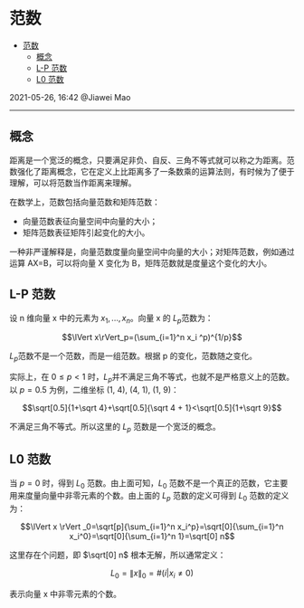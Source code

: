 # 范数

- [范数](#范数)
  - [概念](#概念)
  - [L-P 范数](#l-p-范数)
  - [L0 范数](#l0-范数)

2021-05-26, 16:42
@Jiawei Mao
***

## 概念

距离是一个宽泛的概念，只要满足非负、自反、三角不等式就可以称之为距离。范数强化了距离概念，它在定义上比距离多了一条数乘的运算法则，有时候为了便于理解，可以将范数当作距离来理解。

在数学上，范数包括向量范数和矩阵范数：

- 向量范数表征向量空间中向量的大小；
- 矩阵范数表征矩阵引起变化的大小。

一种非严谨解释是，向量范数度量向量空间中向量的大小；对矩阵范数，例如通过运算 AX=B，可以将向量 X 变化为 B，矩阵范数就是度量这个变化的大小。

## L-P 范数

设 n 维向量 x 中的元素为 $x_1,...,x_n$。向量 x 的 $L_p$范数为：

$$\lVert x\rVert_p=(\sum_{i=1}^n x_i ^p)^{1/p}$$

$L_p$范数不是一个范数，而是一组范数。根据 p 的变化，范数随之变化。

实际上，在 $0 \le p < 1$ 时，$L_p$并不满足三角不等式，也就不是严格意义上的范数。以 $p=0.5$ 为例，二维坐标 (1, 4), (4, 1), (1, 9)：

$$\sqrt[0.5]{1+\sqrt 4}+\sqrt[0.5]{\sqrt 4 + 1}<\sqrt[0.5]{1+\sqrt 9}$$

不满足三角不等式。所以这里的 $L_p$ 范数是一个宽泛的概念。

## L0 范数

当 $p=0$ 时，得到 $L_0$ 范数。由上面可知，$L_0$ 范数不是一个真正的范数，它主要用来度量向量中非零元素的个数。由上面的 $L_p$ 范数的定义可得到 $L_0$ 范数的定义为：

$$\lVert x \rVert _0=\sqrt[p]{\sum_{i=1}^n x_i^p}=\sqrt[0]{\sum_{i=1}^n x_i^0}=\sqrt[0]{\sum_{i=1}^n 1}=\sqrt[0] n$$

这里存在个问题，即 $\sqrt[0] n$ 根本无解，所以通常定义：

$$L_0 = \lVert x \rVert _0 = \#(i|x_i \ne 0)$$

表示向量 x 中非零元素的个数。
